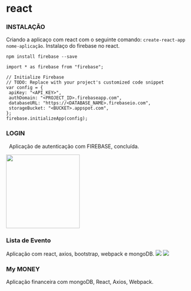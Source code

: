 # react

### INSTALAÇÃO
Criando a aplicaço com react com o seguinte comando: `create-react-app nome-aplicação`.
Instalaço do firebase no react.
 ```
 npm install firebase --save
 ```
 ```
 import * as firebase from "firebase"; 
 ``` 
 ```
 // Initialize Firebase
// TODO: Replace with your project's customized code snippet
var config = {
  apiKey: "<API_KEY>",
  authDomain: "<PROJECT_ID>.firebaseapp.com",
  databaseURL: "https://<DATABASE_NAME>.firebaseio.com",
  storageBucket: "<BUCKET>.appspot.com",
};
firebase.initializeApp(config);
```

### LOGIN

   Aplicação de autenticação com FIREBASE, concluída.
   
 <img src="https://github.com/rafaelcarvalhocaetano/React/blob/master/login/src/component/print.png" style="width: 200px;
    height: 200px;"/>
    
### Lista de Evento

 Aplicação com react, axios, bootstrap, webpack e mongoDB.
<img src="https://github.com/rafaelcarvalhocaetano/React-Firebase/blob/master/frontend/Captura%20de%20tela%20de%202018-04-24%2021-06-06.png" />
<img src="https://github.com/rafaelcarvalhocaetano/React-Firebase/blob/master/frontend/Captura%20de%20tela%20de%202018-04-24%2021-06-15.png"/>


### My MONEY

Aplicação financeira com mongoDB, React, Axios, Webpack.
